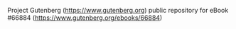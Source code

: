Project Gutenberg (https://www.gutenberg.org) public repository for
eBook #66884 (https://www.gutenberg.org/ebooks/66884)
